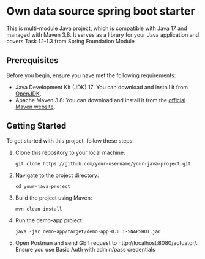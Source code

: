 # Own data source spring boot starter

This is multi-module Java project, which is compatible with Java 17 and managed with Maven 3.8. 
It serves as a library for your Java application and covers Task 1.1-1.3 from Spring Foundation Module

## Prerequisites

Before you begin, ensure you have met the following requirements:

- Java Development Kit (JDK) 17: You can download and install it from [OpenJDK](https://openjdk.java.net/).
- Apache Maven 3.8: You can download and install it from the [official Maven website](https://maven.apache.org/download.cgi).

## Getting Started

To get started with this project, follow these steps:

1. Clone this repository to your local machine:

   ```shell
   git clone https://github.com/your-username/your-java-project.git

2. Navigate to the project directory:

   ```shell
   cd your-java-project

3. Build the project using Maven:

   ```shell
   mvn clean install

4. Run the demo-app project:

   ```shell
   java -jar demo-app/target/demo-app-0.0.1-SNAPSHOT.jar
   
5. Open Postman and send GET request to http://localhost:8080/actuator/. Ensure you use Basic Auth with admin/pass credentials

